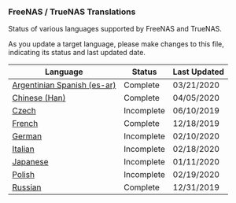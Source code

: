 ### FreeNAS / TrueNAS Translations

Status of various languages supported by FreeNAS and TrueNAS.

As you update a target language, please make changes to this file, indicating its status and last updated date.

| Language  | Status  |Last Updated|
| ------------ | ------------ |------------|
|[Argentinian Spanish (es-ar)](es-ar.po "Argentinian Spanish (es-ar)")|Complete|03/21/2020|
|[Chinese (Han)](zh-hans.po "Chinese (Han)")|Complete|04/05/2020|
|[Czech](cs.po "Czech")|Incomplete|06/10/2019|
|[French](fr.po "French")|Complete|12/18/2019|
|[German](de.po "German")|Incomplete|02/10/2020|
|[Italian](it.po "Italian")|Incomplete|02/18/2020|
|[Japanese](jp.po "Japanese")|Incomplete|01/11/2020|
|[Polish](pl.po "Polish")|Incomplete|02/19/2020|
|[Russian](ru.po "Russian")|Complete|12/31/2019|

